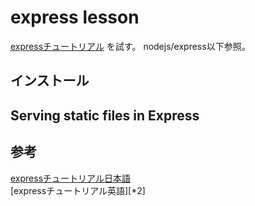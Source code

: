 # express lesson

[expressチュートリアル][*1]  を試す。
nodejs/express以下参照。

## インストール

## Serving static files in Express

## 参考

[expressチュートリアル日本語][*1]  
[expressチュートリアル英語][*2]  



[*1]:http://expressjs.com/ja/starter/installing.html
[*1]:http://expressjs.com/en/starter/installing.html
